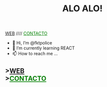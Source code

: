 <div>
<header><h1>ALO ALO!</h1></header>
 <div text-align=center>
 <nav> <a align=left href="http://drekert.com">WEB</a> //// <a align=left href="mailto:ezequielmatiasb@hotmail.com" style="color:green">CONTACTO</a>
  </div>
 
 
 - 👋 Hi, I’m @fktpolice
- 🌱 I’m currently learning REACT
- 📫 How to reach me ...
 
<div text-align=center>
 <nav> <h2>><a align=left href="http://drekert.com">WEB</a> <br> ><a align=left href="mailto:ezequielmatiasb@hotmail.com" style="color:green">CONTACTO</a>
  </h2></div>
 </div>

